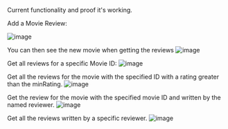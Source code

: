 Current functionality and proof it's working.

Add a Movie Review:

![image](https://github.com/jackjduggan/ds-serverless-ca1/assets/74904632/617f740d-ad76-4e86-b11a-48e5b19341e2)

You can then see the new movie when getting the reviews
![image](https://github.com/jackjduggan/ds-serverless-ca1/assets/74904632/b275b826-e120-47bb-ace1-dffcd5646e4b)

Get all reviews for a specific Movie ID:
![image](https://github.com/jackjduggan/ds-serverless-ca1/assets/74904632/e8fc9449-84cf-4128-a69b-839e99a261f2)

Get all the reviews for the movie with the specified ID with a rating greater than the minRating.
![image](https://github.com/jackjduggan/ds-serverless-ca1/assets/74904632/005509bd-2bca-4178-a8e7-956b2cb1d811)

Get the review for the movie with the specified movie ID and written by the named reviewer.
![image](https://github.com/jackjduggan/ds-serverless-ca1/assets/74904632/ad45965c-038b-4ba7-bccf-40d1d848f114)

Get all the reviews written by a specific reviewer.
![image](https://github.com/jackjduggan/ds-serverless-ca1/assets/74904632/507d6162-bd4d-4d99-9920-ffd1746da5a8)





